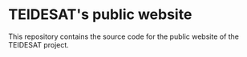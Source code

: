# TEIDESAT's public website

This repository contains the source code for the public website of the TEIDESAT project.
